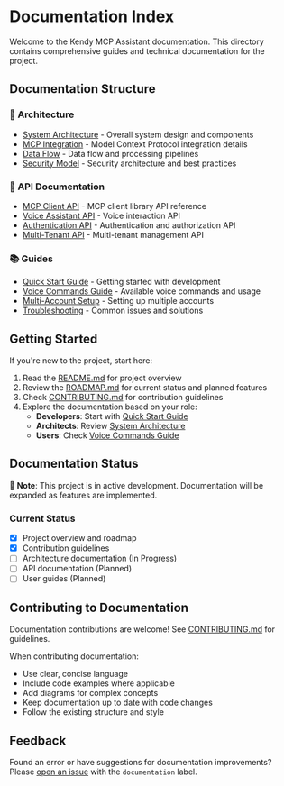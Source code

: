 # Documentation Index

Welcome to the Kendy MCP Assistant documentation. This directory contains comprehensive guides and technical documentation for the project.

## Documentation Structure

### 📐 Architecture
- [System Architecture](architecture/system-architecture.md) - Overall system design and components
- [MCP Integration](architecture/mcp-integration.md) - Model Context Protocol integration details
- [Data Flow](architecture/data-flow.md) - Data flow and processing pipelines
- [Security Model](architecture/security-model.md) - Security architecture and best practices

### 🔌 API Documentation
- [MCP Client API](api/mcp-client.md) - MCP client library API reference
- [Voice Assistant API](api/voice-assistant.md) - Voice interaction API
- [Authentication API](api/authentication.md) - Authentication and authorization API
- [Multi-Tenant API](api/multi-tenant.md) - Multi-tenant management API

### 📚 Guides
- [Quick Start Guide](guides/quick-start.md) - Getting started with development
- [Voice Commands Guide](guides/voice-commands.md) - Available voice commands and usage
- [Multi-Account Setup](guides/multi-account-setup.md) - Setting up multiple accounts
- [Troubleshooting](guides/troubleshooting.md) - Common issues and solutions

## Getting Started

If you're new to the project, start here:

1. Read the [README.md](../README.md) for project overview
2. Review the [ROADMAP.md](../ROADMAP.md) for current status and planned features
3. Check [CONTRIBUTING.md](../CONTRIBUTING.md) for contribution guidelines
4. Explore the documentation based on your role:
   - **Developers**: Start with [Quick Start Guide](guides/quick-start.md)
   - **Architects**: Review [System Architecture](architecture/system-architecture.md)
   - **Users**: Check [Voice Commands Guide](guides/voice-commands.md)

## Documentation Status

📝 **Note**: This project is in active development. Documentation will be expanded as features are implemented.

### Current Status
- [x] Project overview and roadmap
- [x] Contribution guidelines
- [ ] Architecture documentation (In Progress)
- [ ] API documentation (Planned)
- [ ] User guides (Planned)

## Contributing to Documentation

Documentation contributions are welcome! See [CONTRIBUTING.md](../CONTRIBUTING.md) for guidelines.

When contributing documentation:
- Use clear, concise language
- Include code examples where applicable
- Add diagrams for complex concepts
- Keep documentation up to date with code changes
- Follow the existing structure and style

## Feedback

Found an error or have suggestions for documentation improvements? Please [open an issue](https://github.com/phuhokhongtien/GitHub/issues) with the `documentation` label.
